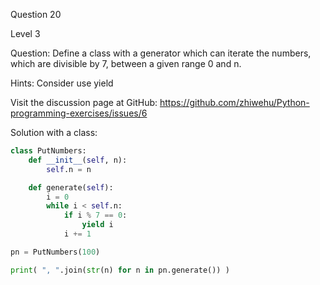 Question 20

Level 3

Question: Define a class with a generator which can iterate the numbers, which are divisible 
by 7, between a given range 0 and n.

Hints: Consider use yield

Visit the discussion page at GitHub:
https://github.com/zhiwehu/Python-programming-exercises/issues/6

Solution with a class:
```python
class PutNumbers:
    def __init__(self, n):
        self.n = n

    def generate(self):
        i = 0
        while i < self.n:
            if i % 7 == 0:
                yield i
            i += 1

pn = PutNumbers(100)

print( ", ".join(str(n) for n in pn.generate()) )
```
